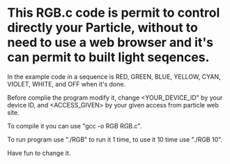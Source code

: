 # This RGB.c code is permit to control directly your Particle, without to need to use a web browser and it's can permit to built light seqences.

In the example code in a sequence is RED, GREEN, BLUE, YELLOW, CYAN, VIOLET, WHITE, and OFF when it's done.

Before complie the program modify it, change <YOUR_DEVICE_ID" by your device ID, and <ACCESS_GIVEN> by your given access from particle web site.

To compile it you can use "gcc -o RGB RGB.c".

To run program use "./RGB" to run it 1 time, to use it 10 time use "./RGB 10".

Have fun to change it.
